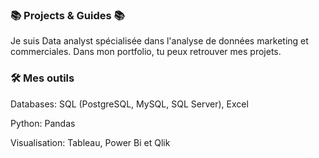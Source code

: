 

### 📚 Projects & Guides 📚

Je suis Data analyst spécialisée dans l'analyse de données marketing et commerciales. Dans mon portfolio, tu peux retrouver mes projets.


### 🛠️ Mes outils

Databases: SQL (PostgreSQL, MySQL, SQL Server), Excel

Python: Pandas

Visualisation: Tableau, Power Bi et Qlik





